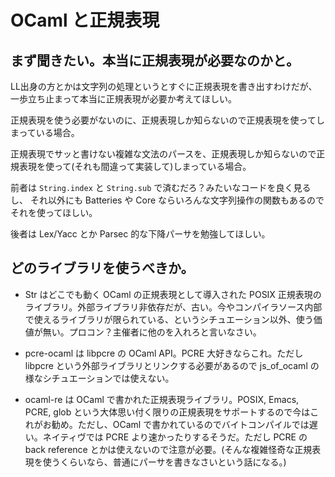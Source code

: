 # OCaml と正規表現

## まず聞きたい。本当に正規表現が必要なのかと。

LL出身の方とかは文字列の処理というとすぐに正規表現を書き出すわけだが、一歩立ち止まって本当に正規表現が必要か考えてほしい。

正規表現を使う必要がないのに、正規表現しか知らないので正規表現を使ってしまっている場合。

正規表現でサッと書けない複雑な文法のパースを、正規表現しか知らないので正規表現を使って(それも間違って実装して)しまっている場合。

前者は `String.index` と `String.sub` で済むだろ？みたいなコードを良く見るし、
それ以外にも Batteries や Core ならいろんな文字列操作の関数もあるのでそれを使ってほしい。

後者は Lex/Yacc とか Parsec 的な下降パーサを勉強してほしい。

## どのライブラリを使うべきか。

* Str はどこでも動く OCaml の正規表現として導入された POSIX 正規表現のライブラリ。外部ライブラリ非依存だが、古い。今やコンパイラソース内部で使えるライブラリが限られている、というシチュエーション以外、使う価値が無い。プロコン？主催者に他のを入れろと言いなさい。

* pcre-ocaml は libpcre の OCaml API。PCRE 大好きならこれ。ただし libpcre という外部ライブラリとリンクする必要があるので js_of_ocaml の様なシチュエーションでは使えない。

* ocaml-re は OCaml で書かれた正規表現ライブラリ。POSIX, Emacs, PCRE, glob という大体思い付く限りの正規表現をサポートするので今はこれがお勧め。ただし、OCaml で書かれているのでバイトコンパイルでは遅い。ネイティヴでは PCRE より速かったりするそうだ。ただし PCRE の back reference とかは使えないので注意が必要。(そんな複雑怪奇な正規表現を使うくらいなら、普通にパーサを書きなさいという話になる。)




